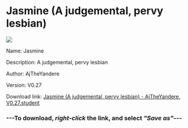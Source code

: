 # Jasmine (A judgemental, pervy lesbian)

<img src = "https://raw.githubusercontent.com/Arbiter1223/Koukou-Gurashi-Custom-Students/master/Students/Files/Jasmine%20(A%20judgemental%2C%20pervy%20lesbian).png">

Name: Jasmine

Description: A judgemental, pervy lesbian

Author: AjTheYandere

Version: V0.27

Download link: <a href="https://raw.githubusercontent.com/Arbiter1223/Koukou-Gurashi-Custom-Students/master/Students/Files/Jasmine%20(A%20judgemental%2C%20pervy%20lesbian)%20-%20AjTheYandere%2C%20V0.27.student">Jasmine (A judgemental, pervy lesbian) - AjTheYandere, V0.27.student</a>

### ---**To download, _right-click_ the link, and select _"Save as"_**---


